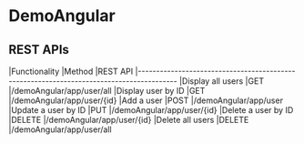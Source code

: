 # DemoAngular

## REST APIs

|Functionality			|Method		|REST API
|-----------------------------------------------------------------------------------------
|Display all users		|GET		|/demoAngular/app/user/all
|Display user by ID		|GET		|/demoAngular/app/user/{id}
|Add a user				|POST		|/demoAngular/app/user
|Update a user by ID	|PUT		|/demoAngular/app/user/{id}
|Delete a user by ID	|DELETE		|/demoAngular/app/user/{id}
|Delete all users		|DELETE		|/demoAngular/app/user/all